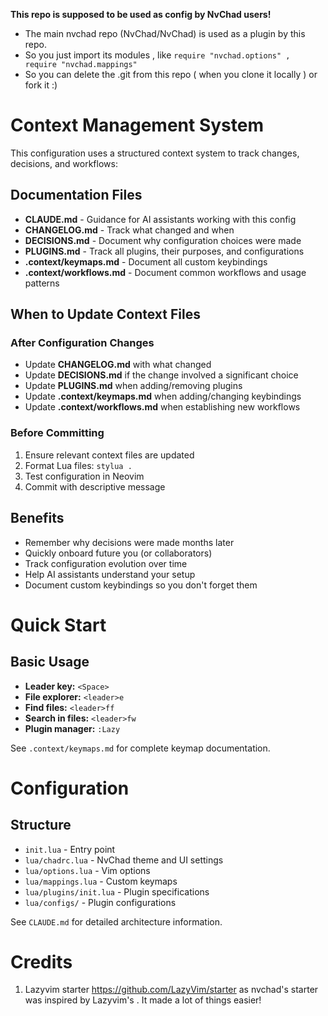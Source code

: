 **This repo is supposed to be used as config by NvChad users!**

- The main nvchad repo (NvChad/NvChad) is used as a plugin by this repo.
- So you just import its modules , like `require "nvchad.options" , require "nvchad.mappings"`
- So you can delete the .git from this repo ( when you clone it locally ) or fork it :)

# Context Management System

This configuration uses a structured context system to track changes, decisions, and workflows:

## Documentation Files

- **CLAUDE.md** - Guidance for AI assistants working with this config
- **CHANGELOG.md** - Track what changed and when
- **DECISIONS.md** - Document why configuration choices were made
- **PLUGINS.md** - Track all plugins, their purposes, and configurations
- **.context/keymaps.md** - Document all custom keybindings
- **.context/workflows.md** - Document common workflows and usage patterns

## When to Update Context Files

### After Configuration Changes
- Update **CHANGELOG.md** with what changed
- Update **DECISIONS.md** if the change involved a significant choice
- Update **PLUGINS.md** when adding/removing plugins
- Update **.context/keymaps.md** when adding/changing keybindings
- Update **.context/workflows.md** when establishing new workflows

### Before Committing
1. Ensure relevant context files are updated
2. Format Lua files: `stylua .`
3. Test configuration in Neovim
4. Commit with descriptive message

## Benefits

- Remember why decisions were made months later
- Quickly onboard future you (or collaborators)
- Track configuration evolution over time
- Help AI assistants understand your setup
- Document custom keybindings so you don't forget them

# Quick Start

## Basic Usage
- **Leader key:** `<Space>`
- **File explorer:** `<leader>e`
- **Find files:** `<leader>ff`
- **Search in files:** `<leader>fw`
- **Plugin manager:** `:Lazy`

See `.context/keymaps.md` for complete keymap documentation.

# Configuration

## Structure
- `init.lua` - Entry point
- `lua/chadrc.lua` - NvChad theme and UI settings
- `lua/options.lua` - Vim options
- `lua/mappings.lua` - Custom keymaps
- `lua/plugins/init.lua` - Plugin specifications
- `lua/configs/` - Plugin configurations

See `CLAUDE.md` for detailed architecture information.

# Credits

1) Lazyvim starter https://github.com/LazyVim/starter as nvchad's starter was inspired by Lazyvim's . It made a lot of things easier!
